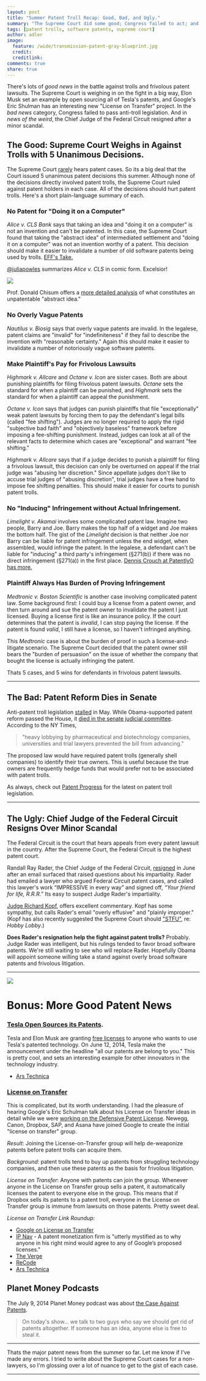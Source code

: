 ```yaml
---
layout: post
title: "Summer Patent Troll Recap: Good, Bad, and Ugly."
summary: "The Supreme Court did some good; Congress failed to act; and the Chief Judge of the Federal Circuit Resigns." 
tags: [patent trolls, software patents, supreme court]
author: adler
image:
  feature: /wide/transmission-patent-gray-blueprint.jpg
  credit:
  creditlink:
comments: true
share: true
---
```





There's lots of *good news* in the battle against trolls and frivolous patent lawsuits. The Supreme Court is weighing in on the fight in a big way, Elon Musk set an example by open sourcing all of Tesla's patents, and Google's Eric Shulman has an interesting new "License on Transfer" project. In the *bad news* category, Congress failed to pass anti-troll legislation. And in *news of the weird*, the Chief Judge of the Federal Circuit resigned after a minor scandal. 

## The Good: Supreme Court Weighs in Against Trolls with 5 Unanimous Decisions. 
The Supreme Court [rarely](http://writtendescription.blogspot.com/p/patents-scotus.html) hears patent cases. So its a big deal that the Court issued 5 unanimous patent decisions this summer. Although none of the decisions directly involved patent trolls, the Supreme Court ruled against patent holders in each case. All of the decisions should hurt patent trolls. Here's a short plain-language summary of each. 

### No Patent for "Doing it on a Computer" 
  
*Alice v. CLS Bank* says that taking an idea and "doing it on a computer" is not an invention and can't be patented. In this case, the Supreme Court found that taking the "abstract idea" of intermediated settlement and "doing it on a computer" was not an invention worthy of a patent. This decision should make it easier to invalidate a number of old software patents being used by trolls. [EFF's Take.](https://www.eff.org/deeplinks/2014/06/bad-day-bad-patents-supreme-court-unanimously-strikes-down-abstract-software)

<a href="https://twitter.com/juliapowles">@juliapowles</a> summarizes <em>Alice v. CLS</em> in comic form. Excelsior! 

<a href="http://lawcomics.tumblr.com/post/90288947321/law-comics-1-alice-in-patentland-by-julia-powles"><img src="/images/Alice-in-patent-land-Julia-Powles.jpg"></a>

Prof. Donald Chisum offers a [more detailed analysis](http://patentlyo.com/patent/2014/06/eligibility-implemented-inventions.html) of what constitutes an unpatentable "abstract idea." 

### No Overly Vague Patents
*Nautilus v. Biosig* says that overly vague patents are invalid. In the legalese, patent claims are "invalid" for "indefiniteness" if they fail to describe the invention with "reasonable certainty." Again this should make it easier to invalidate a number of notoriously vague software patents. 

### Make Plaintiff's Pay for Frivolous Lawsuits

*Highmark v. Allcare* and *Octane v. Icon* are sister cases. Both are about punishing plaintiffs for filing frivolous patent lawsuits. *Octane* sets the standard for when a plaintiff can be punished, and *Highmark* sets the standard for when a plaintiff can appeal the punishment.  

*Octane v. Icon* says that judges can punish plaintiffs that file "exceptionally" weak patent lawsuits by forcing them to pay the defendant's legal bills (called "fee shifting"). Judges are no longer required to apply the rigid "subjective bad faith" and "objectively baseless" framework before imposing a fee-shifting punishment. Instead, judges can look at all of the relevant facts to determine which cases are "exceptional" and warrant "fee shifting." 

*Highmark v. Allcare* says that if a judge decides to punish a plaintiff for filing a frivolous lawsuit, this decision can only be overturned on appeal if the trial judge was "abusing her discretion." Since appellate judges don't like to accuse trial judges of "abusing discretion", trial judges have a free hand to impose fee shifting penalties. This should make it easier for courts to punish patent trolls. 


### No "Inducing" Infringement without Actual Infringement. 

*Limelight v. Akamai* involves some complicated patent law. Imagine two people, Barry and Joe. Barry makes the top half of a widget and Joe makes the bottom half. The gist of the *Limelight* decision is that neither Joe nor Barry can be liable for patent infringement unless the end widget, when assembled, would infringe the patent. In the legalese, a defendant can't be liable for "inducing" a third party's infringement (§271(b)) if there was no direct infringement (§271(a)) in the first place. [Dennis Crouch at PatentlyO has more.](http://patentlyo.com/patent/2014/06/8151.html)


### Plaintiff Always Has Burden of Proving Infringement
*Medtronic v. Boston Scientific* is another case involving complicated patent law. Some background first:  I could buy a license from a patent owner, and then turn around and sue the patent owner to invalidate the patent I just licensed. Buying a license first is like an insurance policy. If the court determines that the patent is *invalid*, I can stop paying the license. If the patent is found *valid*, I still have a license, so I haven't infringed anything. 

This *Medtronic* case is about the burden of proof in such a license-and-litigate scenario. The Supreme Court decided that the patent owner still bears the "burden of persuasion" on the issue of whether the company that bought the license is actually infringing the patent.

Thats 5 cases, and 5 wins for defendants in frivolous patent lawsuits. 

- - - 

## The Bad: Patent Reform Dies in Senate
Anti-patent troll legislation [stalled](http://www.patentprogress.org/2014/05/21/senator-leahy-takes-patent-reform-agenda/) in May. While Obama-supported patent reform passed the House, it [died in the senate judicial committee](http://www.nytimes.com/2014/05/22/business/legislation-to-protect-against-patent-trolls-is-shelved.html). According to the NY Times, 

> "heavy lobbying by pharmaceutical and biotechnology companies, universities and trial lawyers prevented the bill from advancing."

The proposed law would have required patent trolls (generally shell companies) to identify their true owners. This is useful because the true owners are frequently hedge funds that would prefer not to be associated with patent trolls. 

As always, check out [Patent Progress](http://www.patentprogress.org/) for the latest on patent troll legislation. 

- - - 

## The Ugly: Chief Judge of the Federal Circuit Resigns Over Minor Scandal
The Federal Circuit is the court that hears appeals from every patent lawsuit in the country. After the Supreme Court, the Federal Circuit is the highest patent court. 

Randall Ray Rader, the Chief Judge of the Federal Circuit, [resigned](http://blogs.wsj.com/law/2014/06/13/judge-rader-author-of-controversial-email-to-lawyer-to-resign-from-bench/?KEYWORDS=%22federal+circuit%22/) in June after an email surfaced that raised questions about his impartiality. Rader had emailed a lawyer who argued Federal Circuit patent cases, and called this lawyer's work “IMPRESSIVE in every way” and signed off, *“Your friend for life, R.R.R.”*  Its easy to suspect Judge Rader's impartiality. 

[Judge Richard Kopf](http://herculesandtheumpire.com/2014/05/28/kopf-to-judge-rader-go-easy-on-yourself/), offers excellent commentary. Kopf has some sympathy, but calls Rader's email "overly effusive" and "plainly improper."  (Kopf has also recently suggested the Supreme Court should ["STFU"](http://herculesandtheumpire.com/2014/07/05/remembering-alexander-bickels-passive-virtues-and-the-hobby-lobby-cases/), re: *Hobby Lobby*.)

**Does Rader's resignation help the fight against patent trolls?** Probably. Judge Rader was intelligent, but his rulings tended to favor broad software patents. We're still waiting to see who will replace Rader. Hopefully Obama will appoint someone willing take a stand against overly broad software patents and frivolous litigation. 

- - - 

<img class="big-image"  src="/images/tesla-car-patent.png">

# Bonus: More Good Patent News

### [Tesla Open Sources its Patents](http://www.teslamotors.com/blog/all-our-patent-are-belong-you).

Tesla and Elon Musk are granting [free licenses](http://www.teslamotors.com/blog/all-our-patent-are-belong-you) to anyone who wants to use Tesla's patented technology.
On June 12, 2014, Tesla make the announcement under the headline "all our patents are belong to you."  This is pretty cool, and sets an interesting example for other innovators in the technology industry. 
- [Ars Technica](http://arstechnica.com/tech-policy/2014/06/tesla-will-use-patents-to-subvert-patent-systemtesla-frees-patents-wont-initiate-patent-lawsuits-against-anyone/)

### [License on Transfer](http://www.lotnet.com/) 

This is complicated, but its worth understanding. I had the pleasure of hearing Google's Eric Schulman talk about his License on Transfer ideas in detail while we were [working on the Defensive Patent License](http://www.defensivepatentlicense.com/content/dpl-team/#working-group). 
 Newegg, Canon, Dropbox, SAP, and Asana have joined Google to create the initial "license on transfer" group. 

*Result*: Joining the License-on-Transfer group will help de-weaponize patents before patent trolls can acquire them. 

*Background*: patent trolls tend to buy up patents from struggling technology companies, and then use these patents as the basis for frivolous litigation. 

*License on Transfer*:  Anyone with patents can join the group. Whenever anyone in the License on Transfer group sells a patent, it automatically licenses the patent to everyone else in the group. This means that if Dropbox sells its patents to a patent troll, everyone in the License on Transfer group is immune from lawsuits on those patents. Pretty sweet deal. 

*License on Transfer Link Roundup:*

- [Google on License on Transfer](http://www.google.com/patents/licensing/lot/)
- [IP Nav](http://www.ipnav.com/blog/google-wants-you-to-give-away-your-patents/) - A patent monetization firm is "utterly mystified as to why anyone in his right mind would agree to any of Google’s proposed licenses." 
- [The Verge](http://www.theverge.com/2014/7/10/5887355/google-dropbox-and-others-form-coalition-to-cut-patent-trolls-off) 
- [ReCode](http://recode.net/2014/07/09/google-canon-dropbox-and-others-pool-patents-to-ward-off-trolls/)
- [Ars Technica](http://arstechnica.com/tech-policy/2014/07/how-operating-companies-can-stop-patent-trolls-cut-off-the-ammo/)

## Planet Money Podcasts

The July 9, 2014 Planet Money podcast was about  [the Case Against Patents](http://www.npr.org/blogs/money/2014/07/09/329895088/episode-551-the-case-against-patents). 

> On today's show...  we talk to two guys who say we should get rid of patents altogether. If someone has an idea, anyone else is free to steal it. 

- - - 

Thats the major patent news from the summer so far. Let me know if I've made any errors. I tried to write about the Supreme Court cases for a non-lawyers, so I'm glossing over a lot of nuance to get to the gist of each case. 

- - - 